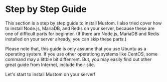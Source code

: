 # Step by Step Guide

This section is a step by step guide to install Mustom. I also tried cover how to install Node.js, MariaDB, and Redis on your server, because these are one of difficult parts for beginner. (If there are Node.js, MariaDB and Redis installed on your server already, you can skip these parts.)

Please note that, this guide is only assume that you use Ubuntu as a operating system. If you use other operationg systems like CentOS, some command may a littble bit diffenrent. But, you may easily find out other great guide from Internet, include their site.

Let's start to install Mustom on your server!
